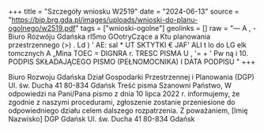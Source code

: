 +++
title = "Szczegóły wniosku W2519"
date = "2024-06-13"
source = "https://bip.brg.gda.pl/images/uploads/wnioski-do-planu-ogolnego/w2519.pdf"
tags = ["wnioski-ogolne"]
geolinks = []
raw = "— A , - Biuro Rózwóju Gdańska  rI5mo GOotryCzące a Ktu planowania przestrzennego (>) . Ld ) ' AE: sal *  UT SKTYTKI € JAF' ALI t lo do LG elk tomcznych A „Mina TOEC = DIGNRA r. TRESC PISMA U , '= + ' Pw ną i 10. PODPIS SKŁADAJĄCEGO PISMO (PEŁNOMOCNIKA) I DATA PODPISU "
+++

Biuro Rozwoju Gdańska 
Dział Gospodarki Przestrzennej i Planowania (DGP)
Ul. św. Ducha 41
80-834 Gdańsk
Treść pisma
Szanowni Państwo,
W odpowiedzi na Pani/Pana pismo z dnia 10 lipca 2022 r. informujemy, że zgodnie z naszymi procedurami, zgłoszenie zostanie przeniesione do odpowiedniego działu celem dalszego rozpatrzenia.
Z poważaniem,
[Imię Nazwisko]
DGP Gdańsk
Ul. św. Ducha 41
80-834 Gdańsk


